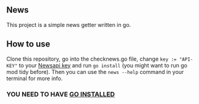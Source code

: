 ## News

This project is a simple news getter written in go.

## How to use

Clone this repository, go into the checknews.go file, change `key := "API-KEY"` to your [Newsapi key](https://newsapi.org) and run `go install` (you might want to run go mod tidy before).
Then you can use the `news --help` command in your terminal for more info.

### YOU NEED TO HAVE [GO INSTALLED](https://go.dev/dl/)
